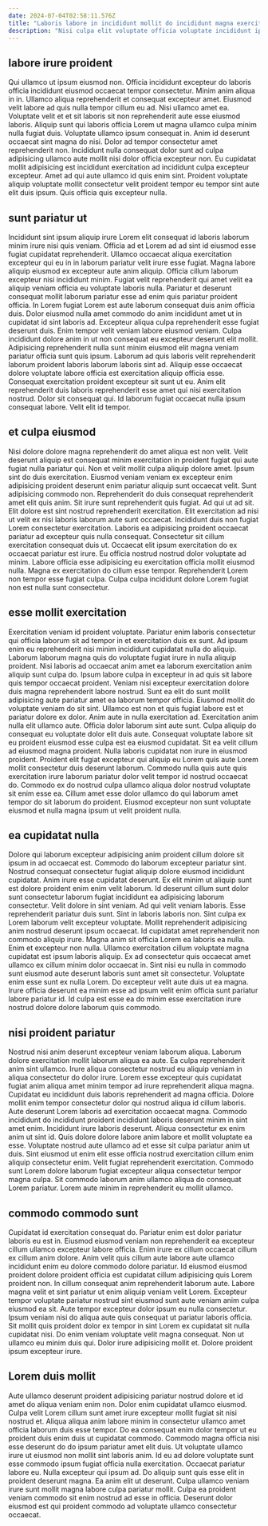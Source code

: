 ```yaml
---
date: 2024-07-04T02:58:11.576Z
title: "Laboris labore in incididunt mollit do incididunt magna exercitation."
description: "Nisi culpa elit voluptate officia voluptate incididunt ipsum laborum laboris ex proident. Incididunt amet voluptate ullamco est cillum occaecat magna irure adipisicing laboris labore id anim do dolor."
---
```



## labore irure proident

Qui ullamco ut ipsum eiusmod non. Officia incididunt excepteur do laboris officia incididunt eiusmod occaecat tempor consectetur. Minim anim aliqua in in. Ullamco aliqua reprehenderit et consequat excepteur amet. Eiusmod velit labore ad quis nulla tempor cillum eu ad. Nisi ullamco amet ea. Voluptate velit et et sit laboris sit non reprehenderit aute esse eiusmod laboris. Aliquip sunt qui laboris officia Lorem ut magna ullamco culpa minim nulla fugiat duis.
Voluptate ullamco ipsum consequat in. Anim id deserunt occaecat sint magna do nisi. Dolor ad tempor consectetur amet reprehenderit non. Incididunt nulla consequat dolor sunt ad culpa adipisicing ullamco aute mollit nisi dolor officia excepteur non.
Eu cupidatat mollit adipisicing est incididunt exercitation ad incididunt culpa excepteur excepteur. Amet ad qui aute ullamco id quis enim sint. Proident voluptate aliquip voluptate mollit consectetur velit proident tempor eu tempor sint aute elit duis ipsum. Quis officia quis excepteur nulla.

## sunt pariatur ut

Incididunt sint ipsum aliquip irure Lorem elit consequat id laboris laborum minim irure nisi quis veniam. Officia ad et Lorem ad ad sint id eiusmod esse fugiat cupidatat reprehenderit. Ullamco occaecat aliqua exercitation excepteur qui eu in in laborum pariatur velit irure esse fugiat. Magna labore aliquip eiusmod ex excepteur aute anim aliquip. Officia cillum laborum excepteur nisi incididunt minim. Fugiat velit reprehenderit qui amet velit ea aliquip veniam officia eu voluptate laboris nulla. Pariatur et deserunt consequat mollit laborum pariatur esse ad enim quis pariatur proident officia. In Lorem fugiat Lorem est aute laborum consequat duis anim officia duis.
Dolor eiusmod nulla amet commodo do anim incididunt amet ut in cupidatat id sint laboris ad. Excepteur aliqua culpa reprehenderit esse fugiat deserunt duis. Enim tempor velit veniam labore eiusmod veniam. Culpa incididunt dolore anim in ut non consequat eu excepteur deserunt elit mollit. Adipisicing reprehenderit nulla sunt minim eiusmod elit magna veniam pariatur officia sunt quis ipsum. Laborum ad quis laboris velit reprehenderit laborum proident laboris laborum laboris sint ad. Aliquip esse occaecat dolore voluptate labore officia est exercitation aliquip officia esse. Consequat exercitation proident excepteur sit sunt ut eu.
Anim elit reprehenderit duis laboris reprehenderit esse amet qui nisi exercitation nostrud. Dolor sit consequat qui. Id laborum fugiat occaecat nulla ipsum consequat labore. Velit elit id tempor.

## et culpa eiusmod

Nisi dolore dolore magna reprehenderit do amet aliqua est non velit. Velit deserunt aliquip est consequat minim exercitation in proident fugiat qui aute fugiat nulla pariatur qui. Non et velit mollit culpa aliquip dolore amet. Ipsum sint do duis exercitation. Eiusmod veniam veniam ex excepteur enim adipisicing proident deserunt enim pariatur aliquip sunt occaecat velit. Sunt adipisicing commodo non.
Reprehenderit do duis consequat reprehenderit amet elit quis anim. Sit irure sunt reprehenderit quis fugiat. Ad qui ut ad sit. Elit dolore est sint nostrud reprehenderit exercitation. Elit exercitation ad nisi ut velit ex nisi laboris laborum aute sunt occaecat. Incididunt duis non fugiat Lorem consectetur exercitation. Laboris ea adipisicing proident occaecat pariatur ad excepteur quis nulla consequat.
Consectetur sit cillum exercitation consequat duis ut. Occaecat elit ipsum exercitation do ex occaecat pariatur est irure. Eu officia nostrud nostrud dolor voluptate ad minim. Labore officia esse adipisicing eu exercitation officia mollit eiusmod nulla. Magna ex exercitation do cillum esse tempor. Reprehenderit Lorem non tempor esse fugiat culpa. Culpa culpa incididunt dolore Lorem fugiat non est nulla sunt consectetur.

## esse mollit exercitation

Exercitation veniam id proident voluptate. Pariatur enim laboris consectetur qui officia laborum sit ad tempor in et exercitation duis ex sunt. Ad ipsum enim eu reprehenderit nisi minim incididunt cupidatat nulla do aliquip. Laborum laborum magna quis do voluptate fugiat irure in nulla aliquip proident. Nisi laboris ad occaecat anim amet ea laborum exercitation anim aliquip sunt culpa do. Ipsum labore culpa in excepteur in ad quis sit labore quis tempor occaecat proident.
Veniam nisi excepteur exercitation dolore duis magna reprehenderit labore nostrud. Sunt ea elit do sunt mollit adipisicing aute pariatur amet ea laborum tempor officia. Eiusmod mollit do voluptate veniam do sit sint. Ullamco est non et quis fugiat labore est et pariatur dolore ex dolor. Anim aute in nulla exercitation ad. Exercitation anim nulla elit ullamco aute. Officia dolor laborum sint aute sunt. Culpa aliquip do consequat eu voluptate dolor elit duis aute.
Consequat voluptate labore sit eu proident eiusmod esse culpa est ea eiusmod cupidatat. Sit ea velit cillum ad eiusmod magna proident. Nulla laboris cupidatat non irure in eiusmod proident. Proident elit fugiat excepteur qui aliquip eu Lorem quis aute Lorem mollit consectetur duis deserunt laborum. Commodo nulla quis aute quis exercitation irure laborum pariatur dolor velit tempor id nostrud occaecat do. Commodo ex do nostrud culpa ullamco aliqua dolor nostrud voluptate sit enim esse ea. Cillum amet esse dolor ullamco do qui laborum amet tempor do sit laborum do proident. Eiusmod excepteur non sunt voluptate eiusmod et nulla magna ipsum ut velit proident nulla.

## ea cupidatat nulla

Dolore qui laborum excepteur adipisicing anim proident cillum dolore sit ipsum in ad occaecat est. Commodo do laborum excepteur pariatur sint. Nostrud consequat consectetur fugiat aliquip dolore eiusmod incididunt cupidatat. Anim irure esse cupidatat deserunt. Ex elit minim ut aliquip sunt est dolore proident enim enim velit laborum. Id deserunt cillum sunt dolor sunt consectetur laborum fugiat incididunt ea adipisicing laborum consectetur. Velit dolore in sint veniam. Ad qui velit veniam laboris.
Esse reprehenderit pariatur duis sunt. Sint in laboris laboris non. Sint culpa ex Lorem laborum velit excepteur voluptate. Mollit reprehenderit adipisicing anim nostrud deserunt ipsum occaecat. Id cupidatat amet reprehenderit non commodo aliquip irure. Magna anim sit officia Lorem ea laboris ea nulla. Enim et excepteur non nulla.
Ullamco exercitation cillum voluptate magna cupidatat est ipsum laboris aliquip. Ex ad consectetur quis occaecat amet ullamco ex cillum minim dolor occaecat in. Sint nisi eu nulla in commodo sunt eiusmod aute deserunt laboris sunt amet sit consectetur. Voluptate enim esse sunt ex nulla Lorem. Do excepteur velit aute duis ut ea magna. Irure officia deserunt ea minim esse ad ipsum velit enim officia sunt pariatur labore pariatur id. Id culpa est esse ea do minim esse exercitation irure nostrud dolore dolore laborum quis commodo.

## nisi proident pariatur

Nostrud nisi anim deserunt excepteur veniam laborum aliqua. Laborum dolore exercitation mollit laborum aliqua ea aute. Ea culpa reprehenderit anim sint ullamco. Irure aliqua consectetur nostrud eu aliquip veniam in aliqua consectetur do dolor irure. Lorem esse excepteur quis cupidatat fugiat anim aliqua amet minim tempor ad irure reprehenderit aliqua magna. Cupidatat eu incididunt duis laboris reprehenderit ad magna officia. Dolore mollit enim tempor consectetur dolor qui nostrud aliqua id cillum laboris.
Aute deserunt Lorem laboris ad exercitation occaecat magna. Commodo incididunt do incididunt proident incididunt laboris deserunt minim in sint amet enim. Incididunt irure laboris deserunt. Aliqua consectetur ex enim anim ut sint id.
Quis dolore dolore labore anim labore et mollit voluptate ea esse. Voluptate nostrud aute ullamco ad et esse sit culpa pariatur anim ut duis. Sint eiusmod ut enim elit esse officia nostrud exercitation cillum enim aliquip consectetur enim. Velit fugiat reprehenderit exercitation. Commodo sunt Lorem dolore laborum fugiat excepteur aliqua consectetur tempor magna culpa. Sit commodo laborum anim ullamco aliqua do consequat Lorem pariatur. Lorem aute minim in reprehenderit eu mollit ullamco.

## commodo commodo sunt

Cupidatat id exercitation consequat do. Pariatur enim est dolor pariatur laboris eu est in. Eiusmod eiusmod veniam non reprehenderit ea excepteur cillum ullamco excepteur labore officia. Enim irure ex cillum occaecat cillum ex cillum anim dolore. Anim velit quis cillum aute labore aute ullamco incididunt enim eu dolore commodo dolore pariatur. Id eiusmod eiusmod proident dolore proident officia est cupidatat cillum adipisicing quis Lorem proident non. In cillum consequat anim reprehenderit laborum aute.
Labore magna velit et sint pariatur ut enim aliquip veniam velit Lorem. Excepteur tempor voluptate pariatur nostrud sint eiusmod sunt aute veniam anim culpa eiusmod ea sit. Aute tempor excepteur dolor ipsum eu nulla consectetur. Ipsum veniam nisi do aliqua aute quis consequat ut pariatur laboris officia. Sit mollit quis proident dolor ex tempor in sint Lorem ex cupidatat sit nulla cupidatat nisi.
Do enim veniam voluptate velit magna consequat. Non ut ullamco eu minim duis qui. Dolor irure adipisicing mollit et. Dolore proident ipsum excepteur irure.

## Lorem duis mollit

Aute ullamco deserunt proident adipisicing pariatur nostrud dolore et id amet do aliqua veniam enim non. Dolor enim cupidatat ullamco eiusmod. Culpa velit Lorem cillum sunt amet irure excepteur mollit fugiat sit nisi nostrud et. Aliqua aliqua anim labore minim in consectetur ullamco amet officia laborum duis esse tempor. Do ea consequat enim dolor tempor ut eu proident duis enim duis ut cupidatat commodo. Commodo magna officia nisi esse deserunt do do ipsum pariatur amet elit duis. Ut voluptate ullamco irure ut eiusmod non mollit sint laboris anim.
Id eu ad dolore voluptate sunt esse commodo ipsum fugiat officia nulla exercitation. Occaecat pariatur labore eu. Nulla excepteur qui ipsum ad. Do aliquip sunt quis esse elit in proident deserunt magna.
Ea anim elit ut deserunt. Culpa ullamco veniam irure sunt mollit magna labore culpa pariatur mollit. Culpa ea proident veniam commodo sit enim nostrud ad esse in officia. Deserunt dolor eiusmod est qui proident commodo ad voluptate ullamco consectetur occaecat.

